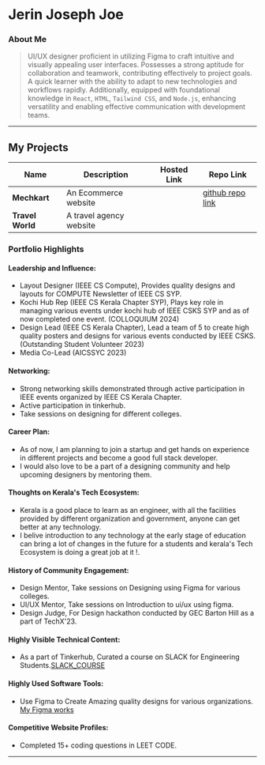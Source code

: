 # Jerin Joseph Joe 

### About Me

> UI/UX designer proficient in utilizing Figma to craft intuitive and visually appealing user interfaces. Possesses a strong aptitude for collaboration and teamwork, contributing effectively to project goals. A quick learner with the ability to adapt to new technologies and workflows rapidly. Additionally, equipped with foundational knowledge in `React`, `HTML`, `Tailwind CSS`, and `Node.js`, enhancing versatility and enabling effective communication with development teams.

---

## My Projects

| Name                | Description                                                               | Hosted Link                              | Repo Link                                                      |
|---------------------|---------------------------------------------------------------------------|------------------------------------------|----------------------------------------------------------------|
| **Mechkart**        | An Ecommerce website |                                                                                               |[github repo link](https://github.com/JRNJ2/MINI-PROJ)   |
| **Travel World**        | A travel agency website    |                                          |                                                      |

### Portfolio Highlights

#### Leadership and Influence:

- Layout Designer (IEEE CS Compute), Provides quality designs and layouts for COMPUTE Newsletter of IEEE CS SYP.
- Kochi Hub Rep (IEEE CS Kerala Chapter SYP), Plays key role in managing various events under kochi hub of IEEE CSKS SYP and as of now completed one event. (COLLOQUIUM 2024) 
- Design Lead (IEEE CS Kerala Chapter), Lead a team of 5 to create high quality posters and designs for various events conducted by IEEE CSKS.(Outstanding Student Volunteer 2023)
- Media Co-Lead (AICSSYC 2023)

#### Networking:

- Strong networking skills demonstrated through active participation in IEEE events organized by IEEE CS Kerala Chapter.
- Active participation in tinkerhub.
- Take sessions on designing for different colleges.


#### Career Plan:

- As of now, I am planning to join a startup and get hands on experience in different projects and become a good full stack developer.
- I would also love to be a part of a designing community and help upcoming designers by mentoring them.

#### Thoughts on Kerala's Tech Ecosystem:

- Kerala is a good place to learn as an engineer, with all the facilities provided by different organization and government, anyone can get better at any technology.
- I belive introduction to any technology at the early stage of education can bring a lot of changes in the future for a students and kerala's Tech Ecosystem is doing a great job at it !.

#### History of Community Engagement:

- Design Mentor, Take sessions on Designing using Figma for various colleges.
- UI/UX Mentor, Take sessions on Introduction to ui/ux using figma.
- Design Judge, For Design hackathon conducted by GEC Barton Hill as a part of TechX'23.

#### Highly Visible Technical Content:

- As a part of Tinkerhub, Curated a course on SLACK for Engineering Students.[SLACK_COURSE](https://www.notion.so/Slack-Course-Demo-57cadb8161324d60a78eb557ed9b265d)

#### Highly Used Software Tools:

- Use Figma to Create Amazing quality designs for various organizations. [My Figma works](https://www.figma.com/file/jEzhdNmAT8LR8xMSWfp8f1/IEEE-CSKC-WORKS?type=design&t=m2SYoMNwlu1r3iVc-6)

#### Competitive Website Profiles:

- Completed 15+ coding questions in LEET CODE.


---

